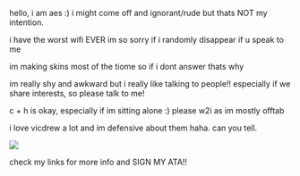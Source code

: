 hello, i am aes :) i might come off and ignorant/rude but thats NOT my intention.

i have the worst wifi EVER im so sorry if i randomly disappear if u speak to me

im making skins most of the tiome so if i dont answer thats why

im really shy and awkward but i really like talking to people!! especially if we share interests,
so please talk to me!

c + h is okay, especially if im sitting alone :) please w2i as im mostly offtab

i love vicdrew a lot and im defensive about them haha. can you tell.

![](https://i.pinimg.com/736x/92/a7/2c/92a72ce1a125dd7457822f1a0cfb8e9a.jpg)

check my links for more info and SIGN MY ATA!!
